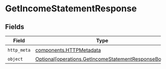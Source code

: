 # GetIncomeStatementResponse


## Fields

| Field                                                                                                            | Type                                                                                                             | Required                                                                                                         | Description                                                                                                      |
| ---------------------------------------------------------------------------------------------------------------- | ---------------------------------------------------------------------------------------------------------------- | ---------------------------------------------------------------------------------------------------------------- | ---------------------------------------------------------------------------------------------------------------- |
| `http_meta`                                                                                                      | [components.HTTPMetadata](../../models/components/httpmetadata.md)                                               | :heavy_check_mark:                                                                                               | N/A                                                                                                              |
| `object`                                                                                                         | [Optional[operations.GetIncomeStatementResponseBody]](../../models/operations/getincomestatementresponsebody.md) | :heavy_minus_sign:                                                                                               | N/A                                                                                                              |
